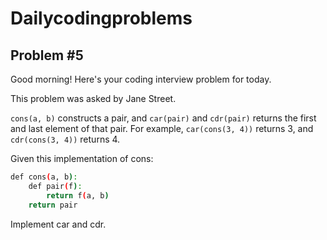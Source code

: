 # Dailycodingproblems
## Problem #5

Good morning! Here's your coding interview problem for today.

This problem was asked by Jane Street.

```cons(a, b)``` constructs a pair, and ```car(pair)``` and ```cdr(pair)``` returns the first and last 
element of that pair. For example, ```car(cons(3, 4))``` returns 3, and ```cdr(cons(3, 4))``` returns 4.

Given this implementation of cons:
```bash 
def cons(a, b):
    def pair(f):
        return f(a, b)
    return pair
```
Implement car and cdr.
